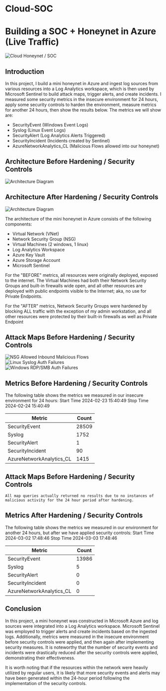 # Cloud-SOC
# Building a SOC + Honeynet in Azure (Live Traffic)
![Cloud Honeynet / SOC](https://i.imgur.com/ZWxe03e.jpg)

## Introduction

In this project, I build a mini honeynet in Azure and ingest log sources from various resources into a Log Analytics workspace, which is then used by Microsoft Sentinel to build attack maps, trigger alerts, and create incidents. I measured some security metrics in the insecure environment for 24 hours, apply some security controls to harden the environment, measure metrics for another 24 hours, then show the results below. The metrics we will show are:

- SecurityEvent (Windows Event Logs)
- Syslog (Linux Event Logs)
- SecurityAlert (Log Analytics Alerts Triggered)
- SecurityIncident (Incidents created by Sentinel)
- AzureNetworkAnalytics_CL (Malicious Flows allowed into our honeynet)

## Architecture Before Hardening / Security Controls
![Architecture Diagram](https://i.imgur.com/aBDwnKb.jpg)

## Architecture After Hardening / Security Controls
![Architecture Diagram](https://i.imgur.com/YQNa9Pp.jpg)

The architecture of the mini honeynet in Azure consists of the following components:

- Virtual Network (VNet)
- Network Security Group (NSG)
- Virtual Machines (2 windows, 1 linux)
- Log Analytics Workspace
- Azure Key Vault
- Azure Storage Account
- Microsoft Sentinel

For the "BEFORE" metrics, all resources were originally deployed, exposed to the internet. The Virtual Machines had both their Network Security Groups and built-in firewalls wide open, and all other resources are deployed with public endpoints visible to the Internet; aka, no use for Private Endpoints.

For the "AFTER" metrics, Network Security Groups were hardened by blocking ALL traffic with the exception of my admin workstation, and all other resources were protected by their built-in firewalls as well as Private Endpoint

## Attack Maps Before Hardening / Security Controls
![NSG Allowed Inbound Malicious Flows](https://github.com/arnit57/Cloud-SOC/assets/162346001/c2228040-2cac-492c-b6bf-502612ba8e42)<br>
![Linux Syslog Auth Failures](https://github.com/arnit57/Cloud-SOC/assets/162346001/a754f8aa-1e57-4314-b031-9c2d3cbf0921)<br>
![Windows RDP/SMB Auth Failures](https://github.com/arnit57/Cloud-SOC/assets/162346001/4cd12cb5-9f7e-4627-bea6-77e4bf82813a)<br>

## Metrics Before Hardening / Security Controls

The following table shows the metrics we measured in our insecure environment for 24 hours:
Start Time 2024-02-23 15:40:49
Stop Time 2024-02-24 15:40:49

| Metric                   | Count
| ------------------------ | -----
| SecurityEvent            | 28509
| Syslog                   | 1752
| SecurityAlert            | 1
| SecurityIncident         | 90
| AzureNetworkAnalytics_CL | 1415

## Attack Maps Before Hardening / Security Controls

```All map queries actually returned no results due to no instances of malicious activity for the 24 hour period after hardening.```

## Metrics After Hardening / Security Controls

The following table shows the metrics we measured in our environment for another 24 hours, but after we have applied security controls:
Start Time 2024-03-02 17:48:46
Stop Time	2024-03-03 17:48:46

| Metric                   | Count
| ------------------------ | -----
| SecurityEvent            | 13986
| Syslog                   | 5
| SecurityAlert            | 0
| SecurityIncident         | 0
| AzureNetworkAnalytics_CL | 0

## Conclusion

In this project, a mini honeynet was constructed in Microsoft Azure and log sources were integrated into a Log Analytics workspace. Microsoft Sentinel was employed to trigger alerts and create incidents based on the ingested logs. Additionally, metrics were measured in the insecure environment before security controls were applied, and then again after implementing security measures. It is noteworthy that the number of security events and incidents were drastically reduced after the security controls were applied, demonstrating their effectiveness.

It is worth noting that if the resources within the network were heavily utilized by regular users, it is likely that more security events and alerts may have been generated within the 24-hour period following the implementation of the security controls.
